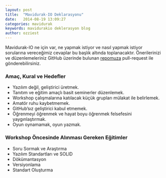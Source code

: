```yaml
---
layout: post
title:  "Mavidurak-IO Deklarasyonu"
date:   2014-08-19 13:09:27
categories: mavidurak
keywords: mavidurakio deklerasyon blog
author: ozziest
---
```


Mavidurak-IO ne için var, ne yapmak istiyor ve nasıl yapmak istiyor sorularına vereceğimiz cevaplar bu başlık altında toplanacaktır. Önerilerinizi ve düzenlemeleriniz GitHub üzerinde bulunan [repomuza](https://github.com/mavidurak/declaration) pull-request ile gönderebilirsiniz.<!--more-->

### Amaç, Kural ve Hedefler

* Yazılım değil, geliştirici üretmek.
* Tanıtım ve eğitim amaçlı basit seminerler düzenlemek.
* Workshop çalışmalarına katılacak küçük grupları mülakat ile belirlemek.
* Amatör ruhu kaybetmemek.
* GitHub’sız geliştirici kabul etmemek.
* Öğrenmeyi öğrenmek ve hayat boyu öğrenmek felsefesini yaygınlaştırmak.
* Oyun oynamamak, oyun yazmak.

### Workshop Öncesinde Alınması Gereken Eğitimler

* Soru Sormak ve Araştırma
* Yazılım Standartları ve SOLID
* Dökümantasyon
* Versiyonlama
* Standart Oluşturma
